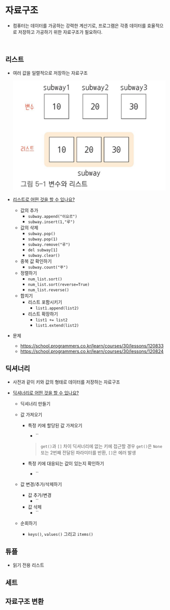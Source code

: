 # 자료구조
- 컴퓨터는 데이터를 가공하는 강력한 계산기로, 프로그램은 각종 데이터를 효율적으로 저장하고 가공하기 위한 자료구조가 필요하다.

<br/>

## 리스트
- 여러 값을 일렬적으로 저장하는 자료구조

    <img width=500 src="README.assets/images/image.png"/>  

- [리스트로 어떤 것을 할 수 있나요?](ex01.py)
    - 값의 추가
        - `subway.append("이요르")`
        - `subway.insert(1,"루")`
    - 값의 삭제
        - `subway.pop()`
        - `subway.pop(1)`
        - `subway.remove("루")`
        - `del subway[1]`
        - `subway.clear()`
    - 중복 값 확인하기
        - `subway.count("푸")`
    - 정렬하기
        - `num_list.sort()`
        - `num_list.sort(reverse=True)`
        - `num_list.reverse()`
    - 합치기
        - 리스트 포함시키기
            - `list1.append(list2)`
        - 리스트 확장하기
            - `list1 += list2`
            - `list1.extend(list2)`

- 문제
    - https://school.programmers.co.kr/learn/courses/30/lessons/120833
    - https://school.programmers.co.kr/learn/courses/30/lessons/120824

## 딕셔너리
- 사전과 같이 키와 값의 형태로 데이터를 저장하는 자료구조

    <!-- <img width=500 src="README.assets/images/image-1.png"/>   -->

- [딕셔너리로 어떤 것을 할 수 있나요?](ex02.py)
    - 딕셔너리 만들기
    - 값 가져오기
        - 특정 키에 할당된 값 가져오기
            - ``
            
            > `get()`과 `[]` 차이
            > 딕셔너리에 없는 키에 접근할 경우 `get()`은 `None` 또는 2번째 전달된 파라미터를 반환, `[]`은 에러 발생
        
        - 특정 키에 대응되는 값이 있는지 확인하기
            - ``
    
    - 값 변경/추가/삭제하기
        - 값 추가/변경
            - ``
        - 값 삭제
            - ``

    - 순회하기
        - `keys()`, `values()` 그리고 `items()`

## 튜플
- 읽기 전용 리스트 

## 세트


## 자료구조 변환